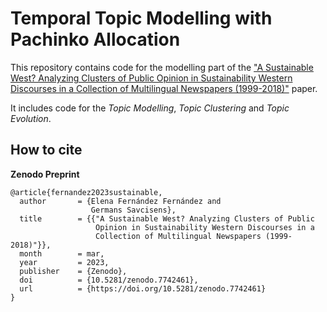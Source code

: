 # Temporal Topic Modelling with Pachinko Allocation

This repository contains code for the modelling part of the ["A Sustainable West? Analyzing Clusters of Public Opinion in Sustainability Western Discourses in a Collection of Multilingual Newspapers (1999-2018)"](https://doi.org/10.5281/zenodo.7742461) paper.

It includes code for the *Topic Modelling*, *Topic Clustering* and *Topic Evolution*.
                   
                  

## How to cite 
**Zenodo Preprint**
```
@article{fernandez2023sustainable,
  author       = {Elena Fernández Fernández and
                  Germans Savcisens},
  title        = {{"A Sustainable West? Analyzing Clusters of Public 
                   Opinion in Sustainability Western Discourses in a
                   Collection of Multilingual Newspapers (1999-2018)"}},
  month        = mar,
  year         = 2023,
  publisher    = {Zenodo},
  doi          = {10.5281/zenodo.7742461},
  url          = {https://doi.org/10.5281/zenodo.7742461}
}
```
